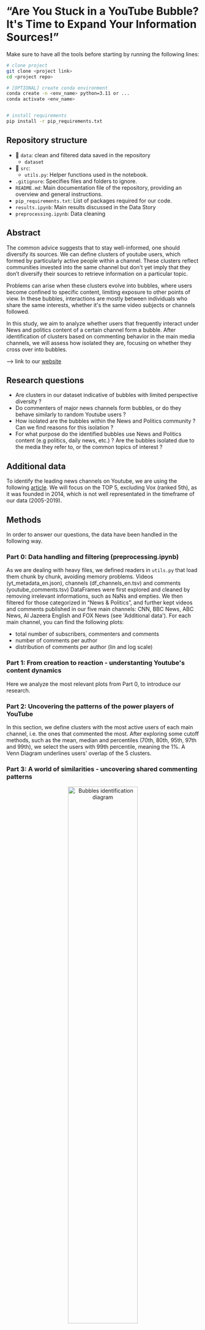 # “Are You Stuck in a YouTube Bubble? It's Time to Expand Your Information Sources!”

Make sure to have all the tools before starting by running the following lines:
```bash
# clone project
git clone <project link>
cd <project repo>

# [OPTIONAL] create conda environment
conda create -n <env_name> python=3.11 or ...
conda activate <env_name>


# install requirements
pip install -r pip_requirements.txt
```
## Repository structure
- 📁 `data`: clean and filtered data saved in the repository
   - `dataset` 
- :file_folder: `src`:
   - `utils.py`: Helper functions used in the notebook.
- `.gitignore`: Specifies files and folders to ignore.
- `README.md`: Main documentation file of the repository, providing an overview and general instructions.
- `pip_requirements.txt`: List of packages required for our code.
- `results.ipynb`: Main results discussed in the Data Story
- `preprocessing.ipynb`: Data cleaning 

## Abstract
The common advice suggests that to stay well-informed, one should diversify its sources. We can define clusters of youtube users, which formed by particularly active people within a channel. These clusters reflect communities invested into the same channel but don't yet imply that they don’t diversify their sources to retrieve information on a particular topic.

Problems can arise when these clusters evolve into bubbles, where users become confined to specific content, limiting exposure to other points of view. In these bubbles, interactions are mostly between individuals who share the same interests, whether it's the same video subjects or channels followed.

In this study, we aim to analyze whether users that frequently interact under News and politics content of a certain channel form a bubble. After identification of clusters based on commenting behavior in the main media channels, we will assess how isolated they are, focusing on whether they cross over into bubbles.

--> link to our [website](https://loulams.github.io/ada-website/)


## Research questions
- Are clusters in our dataset indicative of bubbles with limited perspective diversity ?
- Do commenters of major news channels form bubbles, or do they behave similarly to random Youtube users ?
- How isolated are the bubbles within the News and Politics community ? Can we find reasons for this isolation ?
- For what purpose do the identified bubbles use News and Politics content (e.g politics, daily news, etc.) ? Are the bubbles isolated due to the media they refer to, or the common topics of interest ?

## Additional data
To identify the leading news channels on Youtube, we are using the following [article]( https://pressgazette.co.uk/media-audience-and-business-data/media_metrics/youtube-news-publishers-2023-gb-news-piers-morgan-cnn-fox/). We will focus on the TOP 5, excluding Vox (ranked 5th), as it was founded in 2014, which is not well representated in the timeframe of our data (2005-2019).

## Methods
In order to answer our questions, the data have been handled in the following way. 

### Part 0: Data handling and filtering (preprocessing.ipynb)
As we are dealing with heavy files, we defined readers in `utils.py` that load them chunk by chunk, avoiding memory problems. Videos (yt_metadata_en.json), channels (df_channels_en.tsv) and comments (youtube_comments.tsv) DataFrames were first explored and cleaned by removing irrelevant informations, such as NaNs and empties. We then filtered for those categorized in “News & Politics”, and further kept videos and comments published in our five main channels: CNN, BBC News, ABC News, Al Jazeera English and FOX News (see 'Additional data'). For each main channel, you can find the following plots:
- total number of subscribers, commenters and comments
- number of comments per author
- distribution of comments per author (lin and log scale)

### Part 1: From creation to reaction - understanting Youtube's content dynamics
Here we analyze the most relevant plots from Part 0, to introduce our research.

### Part 2: Uncovering the patterns of the power players of YouTube
In this section, we define clusters with the most active users of each main channel, i.e. the ones that commented the most. After exploring some cutoff methods, such as the mean, median and percentiles (70th, 80th, 95th, 97th and 99th), we select the users with 99th percentile, meaning the 1%. A Venn Diagram underlines users' overlap of the 5 clusters.

### Part 3: A world of similarities - uncovering shared commenting patterns
<div align="center">
   <img src="src/figures/bubbles.jpg" alt="Bubbles identification diagram" width="60%">
</div>

- **Compare the clusters of main channels to random pool of Youtube users**, and to each other (figure above, top part)\
In this section we want to see if the clusters can be identified as bubbles, i.e if the users are close in terms of commented videos. To do that, we compute the pairwise ovelap between two users of the same cluster, and between two users from different clusters. The mean pairwise overlap is expressed in terms of [Jaccard Index](https://en.wikipedia.org/wiki/Jaccard_index) (0 = low similarity, 1 = high similarity), which represents the distance between two users. Values are compared to a random sample of Youtube users.

Median, main, percentiles (70th, 80th, 90th) distribution (lin-log and log-log histograms) of pairwise overlaps for each pair of clusters are shown on 2D tables and heatmaps.


- **Examine whether there are bubbles within a cluster** (figure above, bottom part)\
We also look for the presence of multiple bubbles into the same cluster to uncover divergence between the users. The clustering method used is DBSCAN (from [week 9 course](https://docs.google.com/presentation/d/1OWnmnm8oHRBz1JWymxFBNlClpVLLY9ke/edit#slide=id.p45)) with eps = 0.9 and min_samples = 8, taking cosine distances between users as input values for practical data handling reasons. 
Pairwise overlap between the users of the new bubbles will then measure their isolation from one another. The bubbles are first shown by PCA and t-SNE projections for FOX cluster, but as they appeared less adequate, network graphs were preferred. 

We then evaluate the closeness and isolation of the generated bubbles with Jaccard Indices as described in the previous step, and show for each channel the Box Plot of mean pairwise overlap of the bubbles. A heatmap shows the mean Jacard indices between each pair of the main (i.e. biggest) bubbles in each cluster.

For the seek of Part 4, we select 3 bubbles per cluster based on the highest mean pairwise overlap and the minimum size of 10 users. Heatmaps of the mean pairwise overlap are shown for the selected bubbles.

### Part 4: Peering into the bubbles - exploring content and source diversity
For the 3 bubbles in each channel identified in Part 3, we look at the following properties :

- **Diversification of sources**\
In this part, we look at the repartition across all the News&Politics channels of the videos commented by the users (all, and >1%) of each cluster, and plot it as Pie Charts. 

- **Content pattern**\
The last investigation is on the descriptions of all video commented by the users from the bubbles selected in Part 3. We count how many times the leaders Trump, Obama, Cameron,Al Thani and Poutin, as well as the topics climate, education, gender, religion and abortion are employed.

## Internal timeline 
|Timeframe | Tasks | 
|--------|--------------|
|Week 10 | <ol><li>Pairwise overlap algorithm</li><li>Bubbles analysis resp. random users</li><li>Degree of isolation</li></ol>| 
|Week 11  | <ol><li>Bubbles identification</li><li>Plots for data visualization</li><li>Website familiarization and initiation</li></ol>| 
|Week 12      | <ol><li>Bubbles analysis and closeness</li><ol>| 
|Week 13      |<ol><li>Website development</li><li>Data story refining</li></ol>| 
|Week 14  | <ol><li>Website refining</li><li>Code and readme cleaning</li></ol>| 

## Milestone & team organization
- **22.11.2024**: week 10 tasks   (Mila, Lou-Anne, Andreas)
- **29.11.2024**: week 11 tasks   (Manon, Hortense, Mila)
- **06.12.2024**: week 12 tasks   (Lou-Anne, Andreas)
- **13.12.2024**: week 13 tasks   (Manon, Hortense)
- **20.12.2024**: week 14 tasks   (All)
